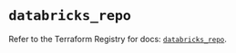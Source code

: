 # `databricks_repo`

Refer to the Terraform Registry for docs: [`databricks_repo`](https://registry.terraform.io/providers/databricks/databricks/1.37.1/docs/resources/repo).
